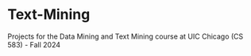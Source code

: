 # Text-Mining
Projects for the Data Mining and Text Mining course at UIC Chicago (CS 583) - Fall 2024
